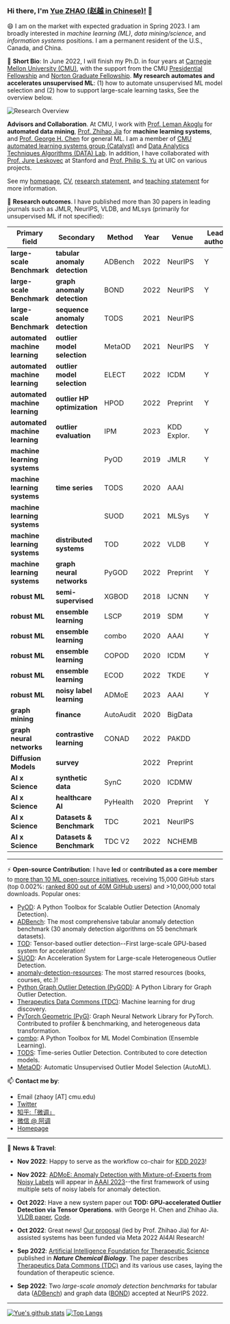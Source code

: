 ### Hi there, I'm [Yue ZHAO (赵越 in Chinese)!](https://www.andrew.cmu.edu/user/yuezhao2/) 👋

😄 I am on the market with expected graduation in Spring 2023. I am broadly interested in *machine learning (ML)*, *data mining/science*, and *information systems* positions. I am a permanent resident of the U.S., Canada, and China.

🌱 **Short Bio**: In June 2022, I will finish my Ph.D. in four years at [Carnegie Mellon University (CMU)](https://www.cmu.edu/), with the support from the CMU [Presidential Fellowship](https://www.cmu.edu/sfs/financial-aid/types/scholarships-and-grants/university.html) and [Norton Graduate Fellowship](https://www.nortonlifelock.com/us/en/research-labs/news/2022-fellowship-winners/).
**My research automates and accelerates unsupervised ML**: (1) how to automate unsupervised ML model selection and (2) how to support large-scale learning tasks,
See the overview below.

![Research Overview](https://www.andrew.cmu.edu/user/yuezhao2/img/overview.png)

**Advisors and Collaboration**. At CMU, I work with [Prof. Leman Akoglu](http://www.cs.cmu.edu/~lakoglu/) for **automated data mining**, [Prof. Zhihao Jia](https://cs.cmu.edu/~zhihaoj2) for **machine learning systems**,
and [Prof. George H. Chen](http://www.andrew.cmu.edu/user/georgech/) for general ML.
I am a member of  [CMU automated learning systems group (Catalyst)](https://catalyst.cs.cmu.edu/) and [Data Analytics Techniques Algorithms (DATA) Lab](https://datalab.heinz.cmu.edu/).
In addition, I have collaborated with [Prof. Jure Leskovec](https://cs.stanford.edu/~jure/) at Stanford and [Prof. Philip S. Yu](https://cs.uic.edu/profiles/philip-yu/) at UIC on various projects.


See my [homepage](https://www.andrew.cmu.edu/user/yuezhao2/), [CV](https://www.andrew.cmu.edu/user/yuezhao2/files/ZHAO_YUE_CV.pdf), [research statement](https://www.andrew.cmu.edu/user/yuezhao2/files/ZHAO_YUE_RS.pdf), and [teaching statement](https://www.andrew.cmu.edu/user/yuezhao2/files/ZHAO_YUE_TS.pdf) for more information.


🔭 **Research outcomes**. I have published more than 30 papers in leading journals such as JMLR, NeurIPS, VLDB, and MLsys
(primarily for unsupervised ML if not specified):

| **Primary field**                 | **Secondary**                	| **Method**    	| **Year** 	| **Venue**  	| **Lead author** 	    |
|--------------------------------	|------------------------------	|---------------	|----------	|------------	|--------------------	|
| **large-scale Benchmark**      	| **tabular anomaly detection** | ADBench          	| 2022     	| NeurIPS       | Y                  	|
| **large-scale Benchmark**      	| **graph anomaly detection**   | BOND          	| 2022     	| NeurIPS       | Y                  	|
| **large-scale Benchmark**       	| **sequence anomaly detection**| TODS          	| 2021     	| NeurIPS       |                    	|
| **automated machine learning** 	| **outlier model selection**   | MetaOD        	| 2021     	| NeurIPS    	| Y                  	|
| **automated machine learning** 	| **outlier model selection**   | ELECT         	| 2022     	| ICDM      	| Y                  	|
| **automated machine learning** 	| **outlier HP optimization**   | HPOD          	| 2022     	| Preprint      | Y                  	|
| **automated machine learning** 	| **outlier evaluation**        | IPM           	| 2023     	| KDD Explor.   | Y                  	|
| **machine learning systems**   	|                              	| PyOD          	| 2019     	| JMLR       	| Y                  	|
| **machine learning systems**   	| **time series**              	| TODS          	| 2020     	| AAAI          |                    	|
| **machine learning systems**   	|                              	| SUOD          	| 2021     	| MLSys      	| Y                  	|
| **machine learning systems**   	| **distributed systems**  	    | TOD           	| 2022     	| VLDB   	    | Y                  	|
| **machine learning systems**   	| **graph neural networks**    	| PyGOD         	| 2022     	| Preprint   	| Y                  	|
| **robust ML**                 	| **semi-supervised**          	| XGBOD         	| 2018     	| IJCNN      	| Y                  	|
| **robust ML**                 	| **ensemble learning**         | LSCP          	| 2019     	| SDM        	| Y                  	|
| **robust ML**                 	| **ensemble learning**         | combo         	| 2020     	| AAAI       	| Y                  	|
| **robust ML**                 	| **ensemble learning**         | COPOD         	| 2020     	| ICDM       	| Y                  	|
| **robust ML**                 	| **ensemble learning**         | ECOD          	| 2022     	| TKDE       	| Y                  	|
| **robust ML**                 	| **noisy label learning**      | ADMoE          	| 2023     	| AAAI       	| Y                  	|
| **graph mining** 	                | **finance**               	| AutoAudit     	| 2020     	| BigData    	|                    	|
| **graph neural networks**      	| **contrastive learning**     	| CONAD         	| 2022     	| PAKDD      	|                    	|
| **Diffusion Models**              | **survey**                    |                   | 2022      | Preprint      |                       |
| **AI x Science**               	| **synthetic data**            | SynC              | 2020     	| ICDMW       	|                    	|
| **AI x Science**               	| **healthcare AI**             | PyHealth      	| 2020     	| Preprint   	| Y                  	|
| **AI x Science**               	| **Datasets & Benchmark**      | TDC           	| 2021     	| NeurIPS    	|                    	|
| **AI x Science**               	| **Datasets & Benchmark**      | TDC V2           	| 2022     	| NCHEMB    	|                    	|

----

⚡  **Open-source Contribution**: I have **led** or **contributed as a core member** to [more than 10 ML open-source initiatives](https://github.com/yzhao062), 
receiving 15,000 GitHub stars (top 0.002%: [ranked 800 out of 40M GitHub users](https://gitstar-ranking.com/yzhao062)) and >10,000,000 total downloads.
Popular ones:
* [PyOD](https://github.com/yzhao062/pyod): A Python Toolbox for Scalable Outlier Detection (Anomaly Detection).
* [ADBench](https://github.com/Minqi824/ADBench): The most comprehensive tabular anomaly detection benchmark (30 anomaly detection algorithms on 55 benchmark datasets).
* [TOD](https://github.com/yzhao062/pytod): Tensor-based outlier detection--First large-scale GPU-based system for acceleration!
* [SUOD](https://github.com/yzhao062/SUOD): An Acceleration System for Large-scale Heterogeneous Outlier Detection.
* [anomaly-detection-resources](https://github.com/yzhao062/anomaly-detection-resources): The most starred resources (books, courses, etc.)!
* [Python Graph Outlier Detection (PyGOD)](https://www.pygod.org/): A Python Library for Graph Outlier Detection.
* [Therapeutics Data Commons (TDC)](https://tdcommons.ai/): Machine learning for drug discovery.
* [PyTorch Geometric (PyG)](https://www.pyg.org/): Graph Neural Network Library for PyTorch. Contributed to profiler & benchmarking, and heterogeneous data transformation.
* [combo](https://github.com/yzhao062/combo): A Python Toolbox for ML Model Combination (Ensemble Learning).
* [TODS](https://github.com/datamllab/tods): Time-series Outlier Detection. Contributed to core detection models.
* [MetaOD](https://github.com/yzhao062/metaod): Automatic Unsupervised Outlier Model Selection (AutoML).


📫 **Contact me by**:
- Email (zhaoy [AT] cmu.edu)
- [Twitter](https://twitter.com/yzhao062)
- [知乎:「微调」](https://www.zhihu.com/people/breaknever)
- [微信 @ 阿调](https://www.andrew.cmu.edu/user/yuezhao2/files/ID_breaknever.jpg)
- [Homepage](https://www.andrew.cmu.edu/user/yuezhao2/)


----

💬 **News & Travel**:

- **Nov 2022**: Happy to serve as the workflow co-chair for [KDD 2023](https://www.kdd.org/kdd2023/)!

- **Nov 2022**: [ADMoE: Anomaly Detection with Mixture-of-Experts from Noisy Labels](https://arxiv.org/abs/2208.11290)
will appear in [AAAI 2023](https://aaai.org/Conferences/AAAI-23/)--the first framework of using multiple sets of noisy labels for anomaly detection.

- **Oct 2022**: Have a new system paper out **TOD: GPU-accelerated Outlier Detection via Tensor Operations**. with George H. Chen and Zhihao Jia.
[VLDB paper](https://arxiv.org/abs/2110.14007), [Code](https://github.com/yzhao062/pytod).

- **Oct 2022**: Great news! [Our proposal](https://research.facebook.com/blog/2022/10/announcing-the-winners-of-the-2022-ai4ai-research-request-for-proposals/) (led by Prof. Zhihao Jia) for AI-assisted systems has been funded via Meta 2022 AI4AI Research! 

- **Sep 2022**: [Artificial Intelligence Foundation for Therapeutic Science](https://www.nature.com/articles/s41589-022-01131-2) published in ***Nature Chemical Biology***. 
The paper describes [Therapeutics Data Commons (TDC)](https://tdcommons.ai/) and its various use cases, laying the foundation of therapeutic science.

- **Sep 2022**: Two *large-scale anomaly detection benchmarks* for tabular data ([ADBench](https://openreview.net/forum?id=foA_SFQ9zo0)) and graph data ([BOND](https://openreview.net/forum?id=YXvGXEmtZ5N)) accepted at NeurIPS 2022. 





----

[![Yue's github stats](https://github-readme-stats.vercel.app/api?username=yzhao062&theme=material-palenight&count_private=true&hide=contribs)](https://github.com/anuraghazra/github-readme-stats)
[![Top Langs](https://github-readme-stats.vercel.app/api/top-langs/?username=yzhao062&theme=material-palenight&hide=Jupyter&layout=compact)](https://github.com/anuraghazra/github-readme-stats)

<!--
**yzhao062/yzhao062** is a ✨ _special_ ✨ repository because its `README.md` (this file) appears on your GitHub profile.

Here are some ideas to get you started:

- 🔭 I’m currently working on ...
- 🌱 I’m currently learning ...
- 👯 I’m looking to collaborate on ...
- 🤔 I’m looking for help with ...
- 💬 Ask me about ...
- 📫 How to reach me: ...
- 😄 Pronouns: ...
- ⚡ Fun fact: ...

I am the author/core developer of various machine learning tools and systems with more than millions of downloads. 
-->
